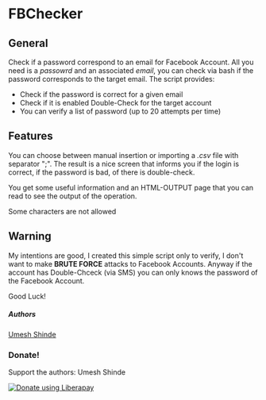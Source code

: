 # FBChecker
## General
Check if a password correspond to an email for Facebook Account. All you need is a _passowrd_ and an associated _email_, you can check via bash if the password corresponds to the target email. The script provides:
 - Check if the password is correct for a given email
 - Check if it is enabled Double-Check for the target account
 - You can verify a list of password (up to 20 attempts per time)

## Features

You can choose between manual insertion or importing a _.csv_ file with separator ";". The result is a nice screen that informs you if the login is correct, if the password is bad, of there is double-check.

You get some useful information and an HTML-OUTPUT page that you can read to see the output of the operation.

Some characters are not allowed

## Warning
My intentions are good, I created this simple script only to verify, I don't want to make **BRUTE FORCE** attacks to Facebook Accounts. Anyway if the account has Double-Chceck (via SMS) you can only knows the password of the Facebook Account.

Good Luck!


##### Authors

[Umesh Shinde](mailto:umeshshinde850@gmail.com)

### Donate!
Support the authors: Umesh Shinde

<noscript><a href="https://liberapay.com/umeshshinde19/donate"><img alt="Donate using Liberapay" src="https://liberapay.com/assets/widgets/donate.svg"></a></noscript>
